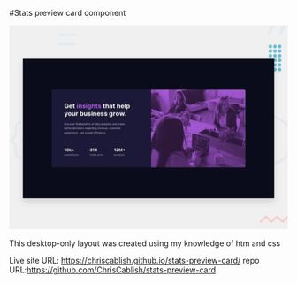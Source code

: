 #Stats preview card component

![Design preview for the Stats preview card component coding challenge](./design/desktop-preview.jpg)

This desktop-only layout was created using my knowledge of htm and css

Live site URL: https://chriscablish.github.io/stats-preview-card/
repo URL:https://github.com/ChrisCablish/stats-preview-card
